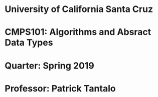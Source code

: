 # University of California Santa Cruz
# CMPS101: Algorithms and Absract Data Types
# Quarter: Spring 2019
# Professor: Patrick Tantalo
